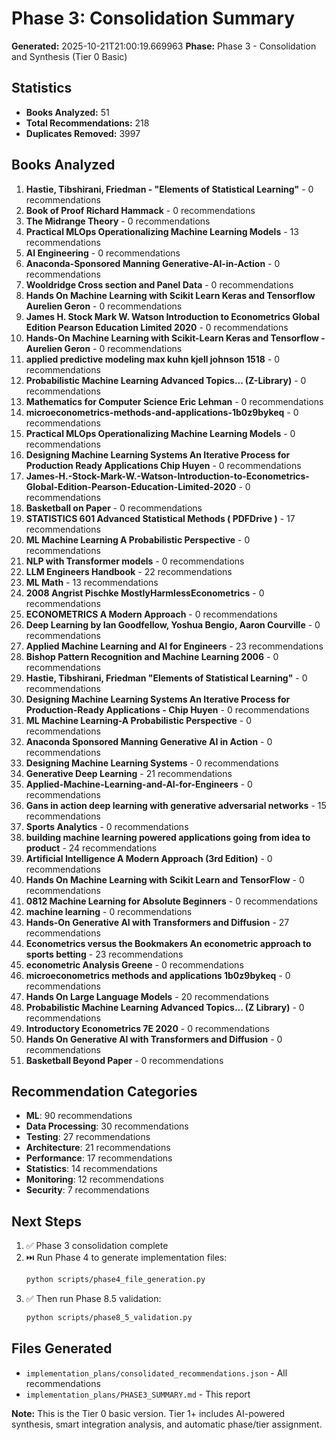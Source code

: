 # Phase 3: Consolidation Summary

**Generated:** 2025-10-21T21:00:19.669963
**Phase:** Phase 3 - Consolidation and Synthesis (Tier 0 Basic)

## Statistics

- **Books Analyzed:** 51
- **Total Recommendations:** 218
- **Duplicates Removed:** 3997

## Books Analyzed

1. **Hastie, Tibshirani, Friedman - "Elements of Statistical Learning"** - 0 recommendations
2. **Book of Proof Richard Hammack** - 0 recommendations
3. **The Midrange Theory** - 0 recommendations
4. **Practical MLOps  Operationalizing Machine Learning Models** - 13 recommendations
5. **AI Engineering** - 0 recommendations
6. **Anaconda-Sponsored Manning Generative-AI-in-Action** - 0 recommendations
7. **Wooldridge   Cross section and Panel Data** - 0 recommendations
8. **Hands On Machine Learning with Scikit Learn Keras and Tensorflow   Aurelien Geron** - 0 recommendations
9. **James H. Stock Mark W. Watson Introduction to Econometrics Global Edition Pearson Education Limited 2020** - 0 recommendations
10. **Hands-On Machine Learning with Scikit-Learn Keras and Tensorflow - Aurelien Geron** - 0 recommendations
11. **applied predictive modeling max kuhn kjell johnson 1518** - 0 recommendations
12. **Probabilistic Machine Learning Advanced Topics... (Z-Library)** - 0 recommendations
13. **Mathematics for Computer Science Eric Lehman** - 0 recommendations
14. **microeconometrics-methods-and-applications-1b0z9bykeq** - 0 recommendations
15. **Practical MLOps Operationalizing Machine Learning Models** - 0 recommendations
16. **Designing Machine Learning Systems An Iterative Process for Production Ready Applications   Chip Huyen** - 0 recommendations
17. **James-H.-Stock-Mark-W.-Watson-Introduction-to-Econometrics-Global-Edition-Pearson-Education-Limited-2020** - 0 recommendations
18. **Basketball on Paper** - 0 recommendations
19. **STATISTICS 601 Advanced Statistical Methods ( PDFDrive )** - 17 recommendations
20. **ML Machine Learning A Probabilistic Perspective** - 0 recommendations
21. **NLP with Transformer models** - 0 recommendations
22. **LLM Engineers Handbook** - 22 recommendations
23. **ML Math** - 13 recommendations
24. **2008 Angrist Pischke MostlyHarmlessEconometrics** - 0 recommendations
25. **ECONOMETRICS A Modern Approach** - 0 recommendations
26. **Deep Learning by Ian Goodfellow, Yoshua Bengio, Aaron Courville** - 0 recommendations
27. **Applied Machine Learning and AI for Engineers** - 23 recommendations
28. **Bishop Pattern Recognition and Machine Learning 2006** - 0 recommendations
29. **Hastie, Tibshirani, Friedman   "Elements of Statistical Learning"** - 0 recommendations
30. **Designing Machine Learning Systems An Iterative Process for Production-Ready Applications - Chip Huyen** - 0 recommendations
31. **ML Machine Learning-A Probabilistic Perspective** - 0 recommendations
32. **Anaconda Sponsored Manning Generative AI in Action** - 0 recommendations
33. **Designing Machine Learning Systems** - 0 recommendations
34. **Generative Deep Learning** - 21 recommendations
35. **Applied-Machine-Learning-and-AI-for-Engineers** - 0 recommendations
36. **Gans in action deep learning with generative adversarial networks** - 15 recommendations
37. **Sports Analytics** - 0 recommendations
38. **building machine learning powered applications going from idea to product** - 24 recommendations
39. **Artificial Intelligence   A Modern Approach (3rd Edition)** - 0 recommendations
40. **Hands On Machine Learning with Scikit Learn and TensorFlow** - 0 recommendations
41. **0812 Machine Learning for Absolute Beginners** - 0 recommendations
42. **machine learning** - 0 recommendations
43. **Hands-On Generative AI with Transformers and Diffusion** - 27 recommendations
44. **Econometrics versus the Bookmakers An econometric approach to sports betting** - 23 recommendations
45. **econometric Analysis Greene** - 0 recommendations
46. **microeconometrics methods and applications 1b0z9bykeq** - 0 recommendations
47. **Hands On Large Language Models** - 20 recommendations
48. **Probabilistic Machine Learning Advanced Topics... (Z Library)** - 0 recommendations
49. **Introductory Econometrics 7E 2020** - 0 recommendations
50. **Hands On Generative AI with Transformers and Diffusion** - 0 recommendations
51. **Basketball Beyond Paper** - 0 recommendations


## Recommendation Categories

- **ML**: 90 recommendations
- **Data Processing**: 30 recommendations
- **Testing**: 27 recommendations
- **Architecture**: 21 recommendations
- **Performance**: 17 recommendations
- **Statistics**: 14 recommendations
- **Monitoring**: 12 recommendations
- **Security**: 7 recommendations


## Next Steps

1. ✅ Phase 3 consolidation complete
2. ⏭️  Run Phase 4 to generate implementation files:
   ```bash
   python scripts/phase4_file_generation.py
   ```
3. ✅ Then run Phase 8.5 validation:
   ```bash
   python scripts/phase8_5_validation.py
   ```

## Files Generated

- `implementation_plans/consolidated_recommendations.json` - All recommendations
- `implementation_plans/PHASE3_SUMMARY.md` - This report

**Note:** This is the Tier 0 basic version. Tier 1+ includes AI-powered synthesis,
smart integration analysis, and automatic phase/tier assignment.
